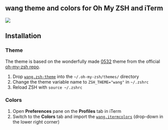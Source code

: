 ## wang theme and colors for Oh My ZSH and iTerm

![](https://github.com/0532/wang-iterm-zsh/wang.png)


## Installation

### Theme

The theme is based on the wonderfully made [0532](https://github.com/0532/wang-iterm-zsh/wang.zsh-theme) theme from the official [oh-my-zsh repo](https://github.com/robbyrussell/oh-my-zsh).

1. Drop [`wang.zsh-theme`](https://github.com/0532/wang-iterm-zsh/wang-theme) into the `~/.oh-my-zsh/themes/` directory
2. Change the theme variable name to `ZSH_THEME="wang"` in `~/.zshrc`
3. Reload ZSH with `source ~/.zshrc`

### Colors

1. Open **Preferences** pane on the **Profiles** tab in iTerm
2. Switch to the **Colors** tab and import the [`wang.itermcolors`](https://github.com/0532/wang-iterm-zsh/wang.itermcolors) (drop-down in the lower right corner)

